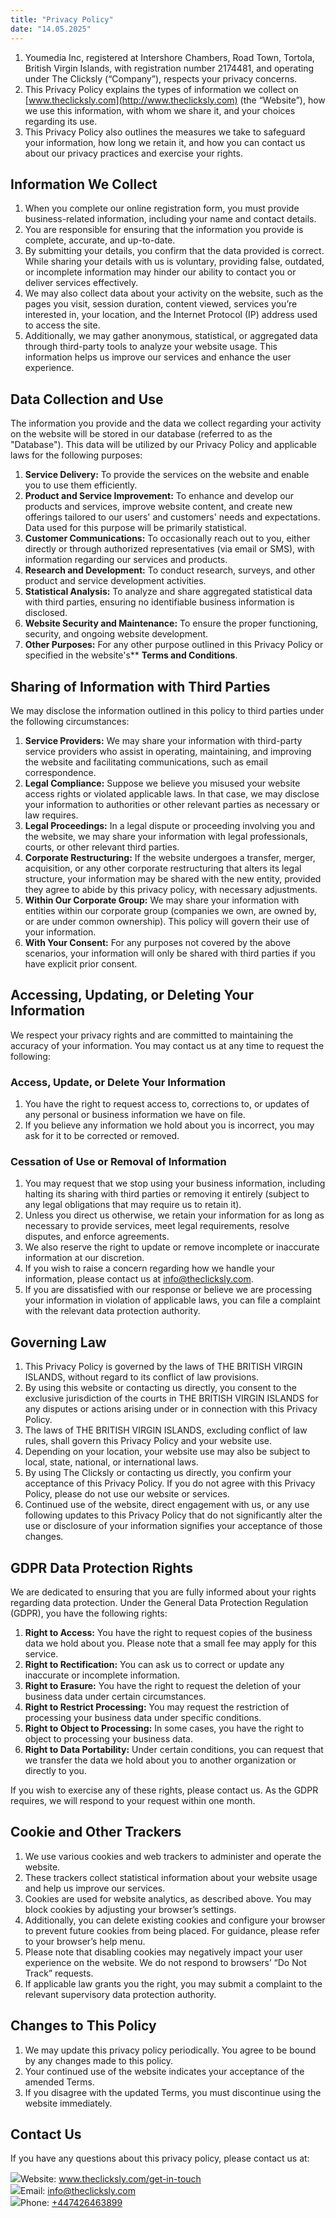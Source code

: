```yaml
---
title: "Privacy Policy"
date: "14.05.2025"
---
```


<div>

1.  <span>Youmedia Inc</span>, registered at <span>Intershore Chambers, Road Town, Tortola, British Virgin Islands</span>, with registration number <span>2174481</span>, and operating under The Clicksly (“Company”), respects your privacy concerns.
2.  This Privacy Policy explains the types of information we collect on [www.theclicksly.com](http://www.theclicksly.com) (the “Website”), how we use this information, with whom we share it, and your choices regarding its use.
3.  This Privacy Policy also outlines the measures we take to safeguard your information, how long we retain it, and how you can contact us about our privacy practices and exercise your rights.

</div>

<div>

## **Information We Collect**

1.  When you complete our online registration form, you must provide business-related information, including your name and contact details.
2.  You are responsible for ensuring that the information you provide is complete, accurate, and up-to-date.
3.  By submitting your details, you confirm that the data provided is correct. While sharing your details with us is voluntary, providing false, outdated, or incomplete information may hinder our ability to contact you or deliver services effectively.
4.  We may also collect data about your activity on the website, such as the pages you visit, session duration, content viewed, services you’re interested in, your location, and the Internet Protocol (IP) address used to access the site.
5.  Additionally, we may gather anonymous, statistical, or aggregated data through third-party tools to analyze your website usage. This information helps us improve our services and enhance the user experience.

</div>

<div>

## **Data Collection and Use**

The information you provide and the data we collect regarding your activity on the website will be stored in our database (referred to as the "Database"). This data will be utilized by our Privacy Policy and applicable laws for the following purposes:

1.  **Service Delivery:** To provide the services on the website and enable you to use them efficiently.
2.  **Product and Service Improvement:** To enhance and develop our products and services, improve website content, and create new offerings tailored to our users' and customers' needs and expectations. Data used for this purpose will be primarily statistical.
3.  **Customer Communications:** To occasionally reach out to you, either directly or through authorized representatives (via email or SMS), with information regarding our services and products.
4.  **Research and Development:** To conduct research, surveys, and other product and service development activities.
5.  **Statistical Analysis:** To analyze and share aggregated statistical data with third parties, ensuring no identifiable business information is disclosed.
6.  **Website Security and Maintenance:** To ensure the proper functioning, security, and ongoing website development.
7.  **Other Purposes:** For any other purpose outlined in this Privacy Policy or specified in the website's\*\* **Terms and Conditions**.

</div>

<div>

## **Sharing of Information with Third Parties**

We may disclose the information outlined in this policy to third parties under the following circumstances:

1.  **Service Providers:** We may share your information with third-party service providers who assist in operating, maintaining, and improving the website and facilitating communications, such as email correspondence.
2.  **Legal Compliance:** Suppose we believe you misused your website access rights or violated applicable laws. In that case, we may disclose your information to authorities or other relevant parties as necessary or law requires.
3.  **Legal Proceedings:** In a legal dispute or proceeding involving you and the website, we may share your information with legal professionals, courts, or other relevant third parties.
4.  **Corporate Restructuring:** If the website undergoes a transfer, merger, acquisition, or any other corporate restructuring that alters its legal structure, your information may be shared with the new entity, provided they agree to abide by this privacy policy, with necessary adjustments.
5.  **Within Our Corporate Group:** We may share your information with entities within our corporate group (companies we own, are owned by, or are under common ownership). This policy will govern their use of your information.
6.  **With Your Consent:** For any purposes not covered by the above scenarios, your information will only be shared with third parties if you have explicit prior consent.

</div>

<div>

## **Accessing, Updating, or Deleting Your Information**

We respect your privacy rights and are committed to maintaining the accuracy of your information. You may contact us at any time to request the following:

### **Access, Update, or Delete Your Information**

1.  You have the right to request access to, corrections to, or updates of any personal or business information we have on file.
2.  If you believe any information we hold about you is incorrect, you may ask for it to be corrected or removed.

### **Cessation of Use or Removal of Information**

1.  You may request that we stop using your business information, including halting its sharing with third parties or removing it entirely (subject to any legal obligations that may require us to retain it).
2.  Unless you direct us otherwise, we retain your information for as long as necessary to provide services, meet legal requirements, resolve disputes, and enforce agreements.
3.  We also reserve the right to update or remove incomplete or inaccurate information at our discretion.
4.  If you wish to raise a concern regarding how we handle your information, please contact us at info@theclicksly.com.
5.  If you are dissatisfied with our response or believe we are processing your information in violation of applicable laws, you can file a complaint with the relevant data protection authority.

</div>

<div>

## **Governing Law**

1.  This Privacy Policy is governed by the laws of <span>THE BRITISH VIRGIN ISLANDS</span>, without regard to its conflict of law provisions.
2.  By using this website or contacting us directly, you consent to the exclusive jurisdiction of the courts in <span>THE BRITISH VIRGIN ISLANDS</span> for any disputes or actions arising under or in connection with this Privacy Policy.
3.  The laws of <span>THE BRITISH VIRGIN ISLANDS</span>, excluding conflict of law rules, shall govern this Privacy Policy and your website use.
4.  Depending on your location, your website use may also be subject to local, state, national, or international laws.
5.  By using The Clicksly or contacting us directly, you confirm your acceptance of this Privacy Policy. If you do not agree with this Privacy Policy, please do not use our website or services.
6.  Continued use of the website, direct engagement with us, or any use following updates to this Privacy Policy that do not significantly alter the use or disclosure of your information signifies your acceptance of those changes.

</div>

<div>

## **GDPR Data Protection Rights**

We are dedicated to ensuring that you are fully informed about your rights regarding data protection. Under the General Data Protection Regulation (GDPR), you have the following rights:

1.  **Right to Access:** You have the right to request copies of the business data we hold about you. Please note that a small fee may apply for this service.
2.  **Right to Rectification:** You can ask us to correct or update any inaccurate or incomplete information.
3.  **Right to Erasure:** You have the right to request the deletion of your business data under certain circumstances.
4.  **Right to Restrict Processing:** You may request the restriction of processing your business data under specific conditions.
5.  **Right to Object to Processing:** In some cases, you have the right to object to processing your business data.
6.  **Right to Data Portability:** Under certain conditions, you can request that we transfer the data we hold about you to another organization or directly to you.

If you wish to exercise any of these rights, please contact us. As the GDPR requires, we will respond to your request within one month.

</div>

<div>

## **Cookie and Other Trackers**

1.  We use various cookies and web trackers to administer and operate the website.
2.  These trackers collect statistical information about your website usage and help us improve our services.
3.  Cookies are used for website analytics, as described above. You may block cookies by adjusting your browser’s settings.
4.  Additionally, you can delete existing cookies and configure your browser to prevent future cookies from being placed. For guidance, please refer to your browser’s help menu.
5.  Please note that disabling cookies may negatively impact your user experience on the website. We do not respond to browsers’ “Do Not Track” requests.
6.  If applicable law grants you the right, you may submit a complaint to the relevant supervisory data protection authority.

</div>

<div>

## **Changes to This Policy**

1.  We may update this privacy policy periodically. You agree to be bound by any changes made to this policy.
2.  Your continued use of the website indicates your acceptance of the amended Terms.
3.  If you disagree with the updated Terms, you must discontinue using the website immediately.

</div>

<div>

## **Contact Us**

If you have any questions about this privacy policy, please contact us at:

<div class="contact-info">
    <img src="/images/policy/web.svg"><span>Website: <a href="http://www.theclicksly.com/get-in-touch">www.theclicksly.com/get-in-touch</a></span>
    </div>
<div class="contact-info">
    <img src="/images/policy/mail.svg"><span>Email: <a href="mailto:info@theclicksly.com">info@theclicksly.com</a></span>
 </div>
<div class="contact-info">
    <img src="/images/policy/phone.svg"><span>Phone: <a href="tel:+447426463899">+447426463899</a></span>
</div>

</div>
